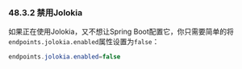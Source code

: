 ### 48.3.2 禁用Jolokia
如果正在使用Jolokia，又不想让Spring Boot配置它，你只需要简单的将`endpoints.jolokia.enabled`属性设置为`false`：
```java
endpoints.jolokia.enabled=false
``` 
